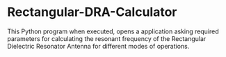 # Rectangular-DRA-Calculator
This Python program when executed, opens a application asking required parameters for calculating the resonant frequency of the Rectangular Dielectric Resonator Antenna for different modes of operations.
